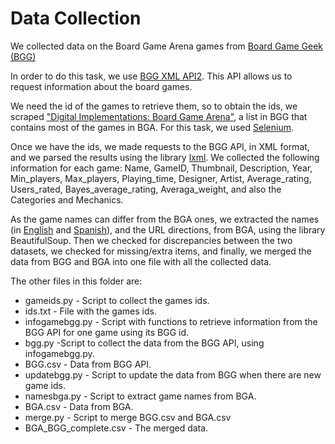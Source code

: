 # Data Collection

We collected data on the Board Game Arena games from [Board Game Geek (BGG)](https://boardgamegeek.com)

In order to do this task, we use [BGG XML API2](https://boardgamegeek.com/wiki/page/BGG_XML_API2). This API allows us to request information about the board games. 

We need the id of the games to retrieve them, so to obtain the ids, we scraped ["Digital Implementations: Board Game Arena"](https://boardgamegeek.com/boardgamefamily/70360/digital-implementations-board-game-arena/linkeditems/boardgamefamily), a list in BGG that contains most of the games in BGA. For this task, we used [Selenium](https://selenium-python.readthedocs.io/).

Once we have the ids, we made requests to the BGG API, in XML format, and we parsed the results using the library [lxml](https://lxml.de/). We collected the following information for each game: Name, GameID, Thumbnail, Description, Year, Min_players, Max_players, Playing_time, Designer, Artist, Average_rating, Users_rated, Bayes_average_rating, Averaga_weight, and also the Categories and Mechanics. 

As the game names can differ from the BGA ones, we extracted the names (in [English](https://boardgamearena.com/gamelist?section=all) and [Spanish](https://es.boardgamearena.com/gamelist?section=all)), and the URL directions, from BGA, using the library BeautifulSoup. Then we checked for discrepancies between the two datasets, we checked for missing/extra items, and finally, we merged the data from BGG and BGA into one file with all the collected data.

The other files in this folder are:

- gameids.py - Script to collect the games ids.
- ids.txt - File with the games ids.
- infogamebgg.py - Script with functions to retrieve information from the BGG API for one game using its BGG id.
- bgg.py -Script to collect the data from the BGG API, using infogamebgg.py.
- BGG.csv - Data from BGG API.
- updatebgg.py - Script to update the data from BGG when there are new game ids.
- namesbga.py - Script to extract game names from BGA.
- BGA.csv - Data from BGA.
- merge.py - Script to merge BGG.csv and BGA.csv
- BGA_BGG_complete.csv - The merged data.
